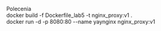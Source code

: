 Polecenia <br>
docker build -f Dockerfile_lab5 -t nginx_proxy:v1 .  <br>
docker run -d -p 8080:80 --name yaynginx nginx_proxy:v1  <br>
